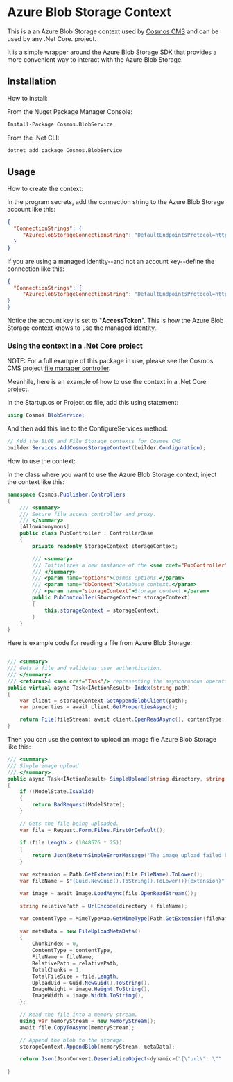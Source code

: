 # Azure Blob Storage Context

This is a an Azure Blob Storage context used by [Cosmos CMS](https://github.com/MoonriseSoftwareCalifornia/CosmosCMS) and 
can be used by any .Net Core. project.

It is a simple wrapper around the Azure Blob Storage SDK that provides a more convenient way to interact with the Azure Blob Storage.

## Installation

How to install:

From the Nuget Package Manager Console:
```bash
Install-Package Cosmos.BlobService
```

From the .Net CLI:
```bash
dotnet add package Cosmos.BlobService
```

## Usage

How to create the context:

In the program secrets, add the connection string to the Azure Blob Storage account like this:

```json
{
  "ConnectionStrings": {
	 "AzureBlobStorageConnectionString": "DefaultEndpointsProtocol=https;AccountName=[YOUR-ACCOUNT-NAME];AccountKey=[YOUR-ACCOUNT-KEY]"
  }
}
```

If you are using a managed identity--and not an account key--define the connection like this:
```json
{
  "ConnectionStrings": {
	 "AzureBlobStorageConnectionString": "DefaultEndpointsProtocol=https;AccountName=[YOUR-ACCOUNT-NAME];AccountKey=AccessToken
}
}
```

Notice the account key is set to "**AccessToken**". This is how the Azure Blob Storage context knows to use the managed identity.

### Using the context in a .Net Core project

NOTE: For a full example of this package in use, please see the Cosmos CMS project [file manager controller](https://github.com/MoonriseSoftwareCalifornia/CosmosCMS/blob/main/Editor/Controllers/FileManagerController.cs).

Meanhile, here is an example of how to use the context in a .Net Core project.

In the Startup.cs or Project.cs file, add this using statement:

```csharp
using Cosmos.BlobService;
```

And then add this line to the ConfigureServices method:
```csharp
// Add the BLOB and File Storage contexts for Cosmos CMS
builder.Services.AddCosmosStorageContext(builder.Configuration);
```

How to use the context:

In the class where you want to use the Azure Blob Storage context, inject the context like this:
```csharp
namespace Cosmos.Publisher.Controllers
{
    /// <summary>
    /// Secure file access controller and proxy.
    /// </summary>
    [AllowAnonymous]
    public class PubController : ControllerBase
    {
        private readonly StorageContext storageContext;

        /// <summary>
        /// Initializes a new instance of the <see cref="PubController"/> class.
        /// </summary>
        /// <param name="options">Cosmos options.</param>
        /// <param name="dbContext">Database context.</param>
        /// <param name="storageContext">Storage context.</param>
        public PubController(StorageContext storageContext)
        {
            this.storageContext = storageContext;
        }
    }
}
```


Here is example code for reading a file from Azure Blob Storage:
```csharp

/// <summary>
/// Gets a file and validates user authentication.
/// </summary>
/// <returns>A <see cref="Task"/> representing the asynchronous operation.</returns>
public virtual async Task<IActionResult> Index(string path)
{
    var client = storageContext.GetAppendBlobClient(path);
    var properties = await client.GetPropertiesAsync();

    return File(fileStream: await client.OpenReadAsync(), contentType: properties.Value.ContentType, lastModified: properties.Value.LastModified, entityTag: new EntityTagHeaderValue(properties.Value.ETag.ToString()));
}

```

Then you can use the context to upload an image file Azure Blob Storage like this:
```csharp
/// <summary>
/// Simple image upload.
/// </summary>
public async Task<IActionResult> SimpleUpload(string directory, string entityType = "articles", string editorType = "ckeditor")
{
    if (!ModelState.IsValid)
    {
        return BadRequest(ModelState);
    }

    // Gets the file being uploaded.
    var file = Request.Form.Files.FirstOrDefault();

    if (file.Length > (1048576 * 25))
    {
        return Json(ReturnSimpleErrorMessage("The image upload failed because the image was too big (max 25MB)."));
    }

    var extension = Path.GetExtension(file.FileName).ToLower();
    var fileName = $"{Guid.NewGuid().ToString().ToLower()}{extension}";

    var image = await Image.LoadAsync(file.OpenReadStream());

    string relativePath = UrlEncode(directory + fileName);

    var contentType = MimeTypeMap.GetMimeType(Path.GetExtension(fileName));

    var metaData = new FileUploadMetaData()
    {
        ChunkIndex = 0,
        ContentType = contentType,
        FileName = fileName,
        RelativePath = relativePath,
        TotalChunks = 1,
        TotalFileSize = file.Length,
        UploadUid = Guid.NewGuid().ToString(),
        ImageHeight = image.Height.ToString(),
        ImageWidth = image.Width.ToString(),
    };

    // Read the file into a memory stream.
    using var memoryStream = new MemoryStream();
    await file.CopyToAsync(memoryStream);

    // Append the blob to the storage.
    storageContext.AppendBlob(memoryStream, metaData);

    return Json(JsonConvert.DeserializeObject<dynamic>("{\"url\": \""  + "/" + relativePath + "\"}"));
    
}
```